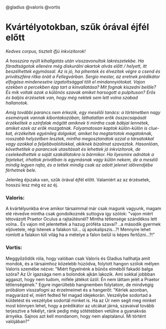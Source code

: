 @gladius @valoris @vortis

# Kvártélyotokban, szűk órával éjfél előtt

_Kedves corpus, tisztelt ifjú inkvizítorok!_

_A hosszúra nyúlt kihallgatás után visszavonultok lakrészetekbe._
_Ha fáradtságotok ellenére még diskurálni akartok alvás előtt / helyett, itt beszélhettek egymással. Az is jó, ha pihentek és élvezitek végre a csend és privátszféra ritka óráit a Fellegvárban. Sergio mester, az eretnek prédikátor elfogása mindenesetre izgatottsággal tölt el mindannyiótokat. Vajon ezekben a percekben épp tart a kínvallatása? Mit fognak kiszedni belőle? És mik voltak azok a különös szavak amiket harsogott a pulpituson? Erős és baljós érzésetek van, hogy még nektek sem lett volna szabad hallanotok._

_Amíg további parancs nem érkezik, egy mesélői tanács: a történetben nagy események vannak kibontakozóban, láthatatlan erők összecsapását érzékelitek a színfalak mögött amiknek ti mintha csak bábjai lennétek, amiket ezek az erők mozgatnak. Folyamatosan kaptok külön-külön is clue-kat, érzékeltek egyénileg dolgokat, amiket ha megtartotok magatoknak, rosszabb helyzetben lesztek, mintha megosztanátok azzal a társatokkal vagy azokkal a feljebbvalóitokkal, akiknek bizalmat szavaztok. Hasonlóan, követhetitek a parancsok utasításait és lehettek jó inkvizítorok, de cselekedhettek a saját szakállatokra is bármikor. Ha ilyesmire adnátok a fejeteket, írhattok privátban is egymásnak vagy külön nekem, de a mesélő mindig legyen rajta, és a tettek mindig csak az adott jelenet időrendjébe férhetnek bele._

Jelenleg éjszaka van, szűk órával éjfél előtt.
Valamiért az az érzésetek, hosszú lesz még ez az éj.

### Valoris:

A kvártélyunkba érve amikor társaimmal már csak magunk vagyunk, magam elé révedve mintha csak gondolkoznék suttogva így szólok:
"vajon miért tétovázott Praetor Oculus a rajtaütésnél? Mintha tétlensége szándékos lett volna.. És vajon mit jelentettek a hazug próféta szavai? ..a második gyermek eljövetele, régi Istenek a falakon túl... új apokalipszis...?! Mennyire lehet romlott a falakon túli világ ha a mételye a falon belül is képes fertőzni...?!"

### Vortis:

Meggyőződök róla, hogy valóban csak Valoris és Gladius hallhatja amit mondok, és a társaimhoz közelebb húzódva, folytott hangon szólok mélyen Valoris szemébe nézve:
"Miért figyelnénk a bűnös elméből fakadó balga szóra? Az Úr igazsága nem a bolondok ajkán lakozik.
Ami sokkal jobbban aggaszt, hogy nem tudom, miféle játékot űzöl. Én nem láttam jelét a Praetor tétlenségének."
Egyre ingerültebb hangnemben folytatom, de mindvégig próbálom visszafogni az érzelmeimet és a hangerőt:
"Kérlek azonban, magyarázd el, miért fedted fel magad idejekorán. Veszélybe sodortad a küldetést és veszélybe sodortál minket is. Ha az Úr nem segít meg minket most könnyen lehet, hogy a prédikátor az utcákat járná, szavaival tovább terjesztve a fekélyt, ránk pedig még sötétebben vetülne a gyanakvás árnyéka. Sajnos azt kell mondanom, hogy nem alaptalanul. Mi történt valójában?"
